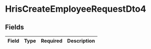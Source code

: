 # HrisCreateEmployeeRequestDto4


## Fields

| Field       | Type        | Required    | Description |
| ----------- | ----------- | ----------- | ----------- |